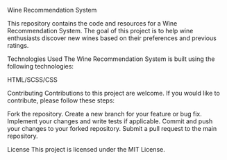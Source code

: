 Wine Recommendation System


This repository contains the code and resources for a Wine Recommendation System. The goal of this project is to help wine enthusiasts discover new wines based on their preferences and previous ratings.



Technologies Used
The Wine Recommendation System is built using the following technologies:


HTML/SCSS/CSS


Contributing
Contributions to this project are welcome. If you would like to contribute, please follow these steps:

Fork the repository.
Create a new branch for your feature or bug fix.
Implement your changes and write tests if applicable.
Commit and push your changes to your forked repository.
Submit a pull request to the main repository.



License
This project is licensed under the MIT License.
